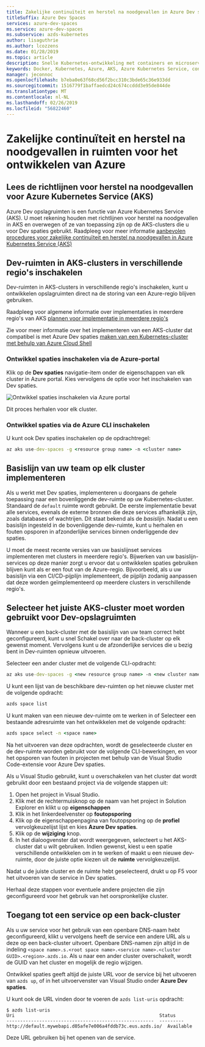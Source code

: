 ```yaml
---
title: Zakelijke continuïteit en herstel na noodgevallen in Azure Dev spaties | Microsoft Docs
titleSuffix: Azure Dev Spaces
services: azure-dev-spaces
ms.service: azure-dev-spaces
ms.subservice: azds-kubernetes
author: lisaguthrie
ms.author: lcozzens
ms.date: 01/28/2019
ms.topic: article
description: Snelle Kubernetes-ontwikkeling met containers en microservices in Azure
keywords: Docker, Kubernetes, Azure, AKS, Azure Kubernetes Service, containers
manager: jeconnoc
ms.openlocfilehash: b7eba0e63f68cd56f2bcc310c3bde65c36e933dd
ms.sourcegitcommit: 1516779f1baffaedcd24c674ccddd3e95de844de
ms.translationtype: MT
ms.contentlocale: nl-NL
ms.lasthandoff: 02/26/2019
ms.locfileid: "56822460"
---
```

# <a name="business-continuity-and-disaster-recovery-in-azure-dev-spaces"></a>Zakelijke continuïteit en herstel na noodgevallen in ruimten voor het ontwikkelen van Azure

## <a name="review-disaster-recovery-guidance-for-azure-kubernetes-service-aks"></a>Lees de richtlijnen voor herstel na noodgevallen voor Azure Kubernetes Service (AKS)

Azure Dev opslagruimten is een functie van Azure Kubernetes Service (AKS). U moet rekening houden met richtlijnen voor herstel na noodgevallen in AKS en overwegen of ze van toepassing zijn op de AKS-clusters die u voor Dev spaties gebruikt. Raadpleeg voor meer informatie [aanbevolen procedures voor zakelijke continuïteit en herstel na noodgevallen in Azure Kubernetes Service (AKS)](https://docs.microsoft.com/azure/aks/operator-best-practices-multi-region)

## <a name="enable-dev-spaces-on-aks-clusters-in-different-regions"></a>Dev-ruimten in AKS-clusters in verschillende regio's inschakelen

Dev-ruimten in AKS-clusters in verschillende regio's inschakelen, kunt u ontwikkelen opslagruimten direct na de storing van een Azure-regio blijven gebruiken.

Raadpleeg voor algemene informatie over implementaties in meerdere regio's van AKS [plannen voor implementatie in meerdere regio's](https://docs.microsoft.com/azure/aks/operator-best-practices-multi-region#plan-for-multi-region-deployment)

Zie voor meer informatie over het implementeren van een AKS-cluster dat compatibel is met Azure Dev spaties [maken van een Kubernetes-cluster met behulp van Azure Cloud Shell](https://docs.microsoft.com/azure/dev-spaces/how-to/create-cluster-cloud-shell)

### <a name="enable-dev-spaces-via-the-azure-portal"></a>Ontwikkel spaties inschakelen via de Azure-portal

Klik op de **Dev spaties** navigatie-item onder de eigenschappen van elk cluster in Azure portal. Kies vervolgens de optie voor het inschakelen van Dev spaties.

![Ontwikkel spaties inschakelen via Azure portal](../media/common/enable-dev-spaces.jpg)

Dit proces herhalen voor elk cluster.

### <a name="enable-dev-spaces-via-the-azure-cli"></a>Ontwikkel spaties via de Azure CLI inschakelen

U kunt ook Dev spaties inschakelen op de opdrachtregel:

```cmd
az aks use-dev-spaces -g <resource group name> -n <cluster name>
```

## <a name="deploy-your-teams-baseline-to-each-cluster"></a>Basislijn van uw team op elk cluster implementeren

Als u werkt met Dev spaties, implementeren u doorgaans de gehele toepassing naar een bovenliggende dev-ruimte op uw Kubernetes-cluster. Standaard de `default` ruimte wordt gebruikt. De eerste implementatie bevat alle services, evenals de externe bronnen die deze services afhankelijk zijn, zoals databases of wachtrijen. Dit staat bekend als de *basislijn*. Nadat u een basislijn ingesteld in de bovenliggende dev-ruimte, kunt u herhalen en fouten opsporen in afzonderlijke services binnen onderliggende dev spaties.

U moet de meest recente versies van uw basislijnset services implementeren met clusters in meerdere regio's. Bijwerken van uw basislijn-services op deze manier zorgt u ervoor dat u ontwikkelen spaties gebruiken blijven kunt als er een fout van de Azure-regio. Bijvoorbeeld, als u uw basislijn via een CI/CD-pijplijn implementeert, de pijplijn zodanig aanpassen dat deze worden geïmplementeerd op meerdere clusters in verschillende regio's.

## <a name="select-the-correct-aks-cluster-to-use-for-dev-spaces"></a>Selecteer het juiste AKS-cluster moet worden gebruikt voor Dev-opslagruimten

Wanneer u een back-cluster met de basislijn van uw team correct hebt geconfigureerd, kunt u snel Schakel over naar de back-cluster op elk gewenst moment. Vervolgens kunt u de afzonderlijke services die u bezig bent in Dev-ruimten opnieuw uitvoeren.

Selecteer een ander cluster met de volgende CLI-opdracht:

```cmd
az aks use-dev-spaces -g <new resource group name> -n <new cluster name>
```

U kunt een lijst van de beschikbare dev-ruimten op het nieuwe cluster met de volgende opdracht:

```cmd
azds space list
```

U kunt maken van een nieuwe dev-ruimte om te werken in of Selecteer een bestaande adresruimte van het ontwikkelen met de volgende opdracht:

```cmd
azds space select -n <space name>
```

Na het uitvoeren van deze opdrachten, wordt de geselecteerde cluster en de dev-ruimte worden gebruikt voor de volgende CLI-bewerkingen, en voor het opsporen van fouten in projecten met behulp van de Visual Studio Code-extensie voor Azure Dev spaties.

Als u Visual Studio gebruikt, kunt u overschakelen van het cluster dat wordt gebruikt door een bestaand project via de volgende stappen uit:

1. Open het project in Visual Studio.
1. Klik met de rechtermuisknop op de naam van het project in Solution Explorer en klikt u op **eigenschappen**
1. Klik in het linkerdeelvenster op **foutopsporing**
1. Klik op de eigenschappenpagina van foutopsporing op de **profiel** vervolgkeuzelijst lijst en kies **Azure Dev spaties**.
1. Klik op de **wijziging** knop.
1. In het dialoogvenster dat wordt weergegeven, selecteert u het AKS-cluster dat u wilt gebruiken. Indien gewenst, kiest u een spatie verschillende ontwikkelen om in te werken of maakt u een nieuwe dev-ruimte, door de juiste optie kiezen uit de **ruimte** vervolgkeuzelijst.

Nadat u de juiste cluster en de ruimte hebt geselecteerd, drukt u op F5 voor het uitvoeren van de service in Dev spaties.

Herhaal deze stappen voor eventuele andere projecten die zijn geconfigureerd voor het gebruik van het oorspronkelijke cluster.

## <a name="access-a-service-on-a-backup-cluster"></a>Toegang tot een service op een back-cluster

Als u uw service voor het gebruik van een openbare DNS-naam hebt geconfigureerd, klikt u vervolgens heeft de service een andere URL als u deze op een back-cluster uitvoert. Openbare DNS-namen zijn altijd in de indeling `<space name>.s.<root space name>.<service name>.<cluster GUID>.<region>.azds.io`. Als u naar een ander cluster overschakelt, wordt de GUID van het cluster en mogelijk de regio wijzigen.

Ontwikkel spaties geeft altijd de juiste URL voor de service bij het uitvoeren van `azds up`, of in het uitvoervenster van Visual Studio onder **Azure Dev spaties**.

U kunt ook de URL vinden door te voeren de `azds list-uris` opdracht:
```
$ azds list-uris
Uri                                                     Status
------------------------------------------------------  ---------
http://default.mywebapi.d05afe7e006a4fddb73c.eus.azds.io/  Available
```

Deze URL gebruiken bij het openen van de service.
